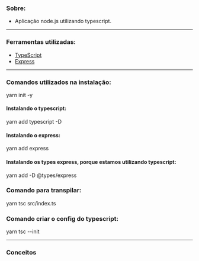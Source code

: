 ### Sobre:

- Aplicação node.js utilizando typescript.

---

### Ferramentas utilizadas:

- [TypeScript](https://www.typescriptlang.org/)
- [Express](https://expressjs.com/pt-br/) 

---

### Comandos utilizados na instalação:

 yarn init -y

#### Instalando o typescript: 

 yarn add typescript -D

#### Instalando o express: 

 yarn add express

#### Instalando os types express, porque estamos utilizando typescript: 

 yarn add -D @types/express

### Comando para transpilar:
 
 yarn tsc src/index.ts

### Comando criar o config do typescript:

 yarn tsc --init

---


### Conceitos
